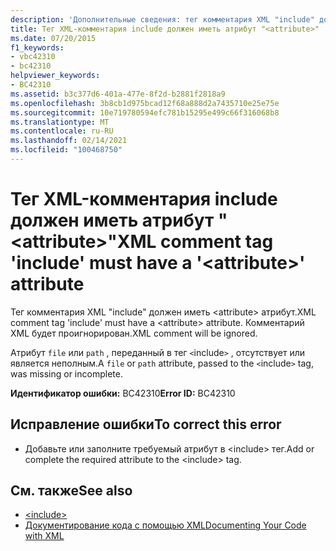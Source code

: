 ```yaml
---
description: 'Дополнительные сведения: тег комментария XML "include" должен иметь <attribute> атрибут ""'
title: Тег XML-комментария include должен иметь атрибут "<attribute>"
ms.date: 07/20/2015
f1_keywords:
- vbc42310
- bc42310
helpviewer_keywords:
- BC42310
ms.assetid: b3c377d6-401a-477e-8f2d-b2881f2818a9
ms.openlocfilehash: 3b8cb1d975bcad12f68a888d2a7435710e25e75e
ms.sourcegitcommit: 10e719780594efc781b15295e499c66f316068b8
ms.translationtype: MT
ms.contentlocale: ru-RU
ms.lasthandoff: 02/14/2021
ms.locfileid: "100468750"
---
```

# <a name="xml-comment-tag-include-must-have-a-attribute-attribute"></a><span data-ttu-id="c8e22-103">Тег XML-комментария include должен иметь атрибут "\<attribute>"</span><span class="sxs-lookup"><span data-stu-id="c8e22-103">XML comment tag 'include' must have a '\<attribute>' attribute</span></span>

<span data-ttu-id="c8e22-104">Тег комментария XML "include" должен иметь \<attribute> атрибут.</span><span class="sxs-lookup"><span data-stu-id="c8e22-104">XML comment tag 'include' must have a \<attribute> attribute.</span></span> <span data-ttu-id="c8e22-105">Комментарий XML будет проигнорирован.</span><span class="sxs-lookup"><span data-stu-id="c8e22-105">XML comment will be ignored.</span></span>  
  
 <span data-ttu-id="c8e22-106">Атрибут `file` или `path` , переданный в тег `<`include`>` , отсутствует или является неполным.</span><span class="sxs-lookup"><span data-stu-id="c8e22-106">A `file` or `path` attribute, passed to the `<`include`>` tag, was missing or incomplete.</span></span>  
  
 <span data-ttu-id="c8e22-107">**Идентификатор ошибки:** BC42310</span><span class="sxs-lookup"><span data-stu-id="c8e22-107">**Error ID:** BC42310</span></span>  
  
## <a name="to-correct-this-error"></a><span data-ttu-id="c8e22-108">Исправление ошибки</span><span class="sxs-lookup"><span data-stu-id="c8e22-108">To correct this error</span></span>  
  
- <span data-ttu-id="c8e22-109">Добавьте или заполните требуемый атрибут в \<include> тег.</span><span class="sxs-lookup"><span data-stu-id="c8e22-109">Add or complete the required attribute to the \<include> tag.</span></span>  
  
## <a name="see-also"></a><span data-ttu-id="c8e22-110">См. также</span><span class="sxs-lookup"><span data-stu-id="c8e22-110">See also</span></span>

- [\<include>](../language-reference/xmldoc/include.md)
- [<span data-ttu-id="c8e22-111">Документирование кода с помощью XML</span><span class="sxs-lookup"><span data-stu-id="c8e22-111">Documenting Your Code with XML</span></span>](../programming-guide/program-structure/documenting-your-code-with-xml.md)
